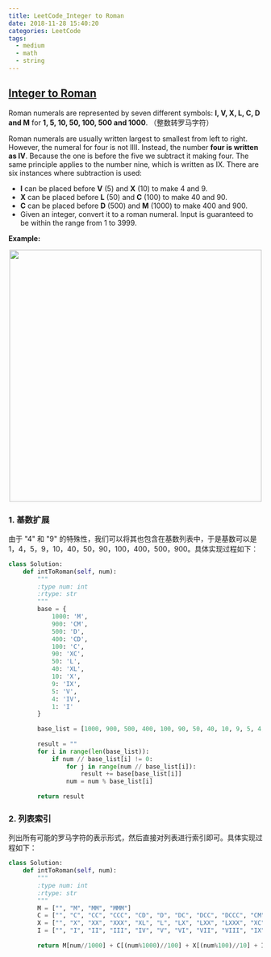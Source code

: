 ```yaml
---
title: LeetCode_Integer to Roman
date: 2018-11-28 15:40:20
categories: LeetCode
tags: 
  - medium
  - math
  - string
---
```


## [Integer to Roman](https://leetcode.com/problems/integer-to-roman/)

Roman numerals are represented by seven different symbols: **I, V, X, L, C, D and M** for **1, 5, 10, 50, 100, 500 and 1000**. 
（整数转罗马字符）

<!--more-->

Roman numerals are usually written largest to smallest from left to right. However, the numeral for four is not IIII. Instead, the number **four is written as IV**. Because the one is before the five we subtract it making four. The same principle applies to the number nine, which is written as IX. There are six instances where subtraction is used:
  - **I** can be placed before **V** (5) and **X** (10) to make 4 and 9. 
  - **X** can be placed before **L** (50) and **C** (100) to make 40 and 90. 
  - **C** can be placed before **D** (500) and **M** (1000) to make 400 and 900.
  - Given an integer, convert it to a roman numeral. Input is guaranteed to be within the range from 1 to 3999.


**Example:** 

<div align=center>
	<img src="/images/leetcode_12.png" width = "500" align=center/>
</div>


### 1. 基数扩展
由于 "4" 和 "9" 的特殊性，我们可以将其也包含在基数列表中，于是基数可以是1，4，5，9，10，40，50，90，100，400，500，900。具体实现过程如下：
```python
class Solution:
    def intToRoman(self, num):
        """
        :type num: int
        :rtype: str
        """
        base = {
            1000: 'M',
            900: 'CM',
            500: 'D',
            400: 'CD',
            100: 'C',
            90: 'XC',
            50: 'L',
            40: 'XL',
            10: 'X',
            9: 'IX',
            5: 'V',
            4: 'IV',
            1: 'I'
        }
        
        base_list = [1000, 900, 500, 400, 100, 90, 50, 40, 10, 9, 5, 4, 1]
        
        result = ""
        for i in range(len(base_list)):
            if num // base_list[i] != 0:
                for j in range(num // base_list[i]):
                    result += base[base_list[i]]
                num = num % base_list[i]
            
        return result 
```


### 2. 列表索引
列出所有可能的罗马字符的表示形式，然后直接对列表进行索引即可。具体实现过程如下：
```python
class Solution:
    def intToRoman(self, num):
        """
        :type num: int
        :rtype: str
        """
        M = ["", "M", "MM", "MMM"]
        C = ["", "C", "CC", "CCC", "CD", "D", "DC", "DCC", "DCCC", "CM"]
        X = ["", "X", "XX", "XXX", "XL", "L", "LX", "LXX", "LXXX", "XC"]
        I = ["", "I", "II", "III", "IV", "V", "VI", "VII", "VIII", "IX"]
    
        return M[num//1000] + C[(num%1000)//100] + X[(num%100)//10] + I[num%10]
```




